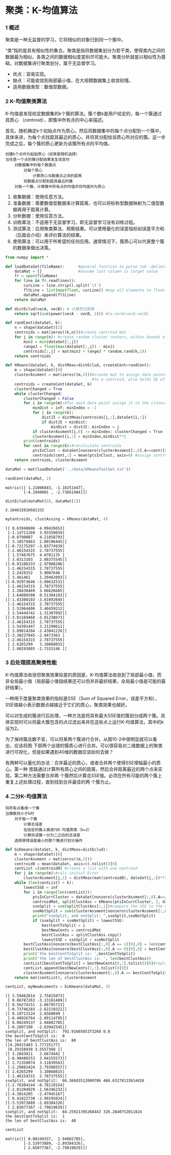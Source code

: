 
# 聚类：K-均值算法

### 1 概述

聚类是一种无监督的学习，它将相似的对象归到同一个簇中。

“类”指的是具有相似性的集合。聚类是指将数据集划分为若干类，使得类内之间的数据最为相似，各类之间的数据相似度差别尽可能大。聚类分析就是以相似性为基础，对数据集进行聚类划分，属于无监督学习。

* 优点：容易实现。
* 缺点：可能收敛到局部最小值，在大规模数据集上收敛较慢。
* 适用数据类型：数值型数据。

### 2 K-均值聚类算法

K-均值是发现给定数据集的k个簇的算法。簇个数k是用户给定的，每一个簇通过其质心
（centroid），即簇中所有点的中心来描述。

首先，随机确定k个初始点作为质心。然后将数据集中的每个点分配到一个簇中，具体来讲，为每个点找距其最近的质心，并将其分配给该质心所对应的簇。这一步完成之后，每个簇的质心更新为该簇所有点的平均值。

```
创建k个点作为起始质心（经常是随机选择）
当任意一个点的簇分配结果发生改变时
    对数据集中的每个数据点
        对每个质心
            计算质心与数据点之间的距离
        将数据点分配到距其最近的簇
    对每一个簇，计算簇中所有点的均值并将均值作为质心
```

1. 收集数据：使用任意方法。
2. 准备数据：需要数值型数据来计算距离，也可以将标称型数据映射为二值型数据再用于距离计算。
3. 分析数据：使用任意方法。
4. 训练算法：不适用于无监督学习，即无监督学习没有训练过程。
5. 测试算法：应用聚类算法、观察结果。可以使用量化的误差指标如误差平方和（后面会介绍）来评价算法的结果。
6. 使用算法：可以用于所希望的任何应用。通常情况下，簇质心可以代表整个簇的数据来做出决策。


```python
from numpy import *

def loadDataSet(fileName):      #general function to parse tab -delimited floats
    dataMat = []                #assume last column is target value
    fr = open(fileName)
    for line in fr.readlines():
        curLine = line.strip().split('\t')
        fltLine = list(map(float, curLine)) #map all elements to float()
        dataMat.append(fltLine)
    return dataMat

def distEclud(vecA, vecB): # 计算欧式距离
    return sqrt(sum(power(vecA - vecB, 2))) #la.norm(vecA-vecB)

def randCent(dataSet, k):
    n = shape(dataSet)[1]
    centroids = mat(zeros((k,n)))#create centroid mat
    for j in range(n): #create random cluster centers, within bounds of each dimension
        minJ = min(dataSet[:,j]) 
        rangeJ = float(max(dataSet[:,j]) - minJ)
        centroids[:,j] = mat(minJ + rangeJ * random.rand(k,1))
    return centroids
```


```python
def kMeans(dataSet, k, distMeas=distEclud, createCent=randCent):
    m = shape(dataSet)[0]
    clusterAssment = mat(zeros((m,2)))#create mat to assign data points 
                                      #to a centroid, also holds SE of each point
    centroids = createCent(dataSet, k)
    clusterChanged = True
    while clusterChanged:
        clusterChanged = False
        for i in range(m):#for each data point assign it to the closest centroid
            minDist = inf; minIndex = -1
            for j in range(k):
                distJI = distMeas(centroids[j,:],dataSet[i,:])
                if distJI < minDist:
                    minDist = distJI; minIndex = j
            if clusterAssment[i,0] != minIndex: clusterChanged = True
            clusterAssment[i,:] = minIndex,minDist**2
        print(centroids)
        for cent in range(k):#recalculate centroids
            ptsInClust = dataSet[nonzero(clusterAssment[:,0].A==cent)[0]]#get all the point in this cluster
            centroids[cent,:] = mean(ptsInClust, axis=0) #assign centroid to mean 
    return centroids, clusterAssment
```


```python
dataMat = mat(loadDataSet('../data/kMeansTestSet.txt'))
```


```python
randCent(dataMat, 2)
```




    matrix([[ 1.21006843, -1.10251447],
            [-4.2940001 , -2.73661984]])




```python
distEclud(dataMat[0], dataMat[1])
```




    5.184632816681332




```python
myCentroids, clustAssing = kMeans(dataMat, 4)
```

    [[ 0.63948606 -4.09426653]
     [-1.14711269  3.93359659]
     [-0.0790007   4.21058793]
     [ 3.18579463  2.00196445]]
    [[-0.72175297 -3.03774939]
     [-2.46154315  2.78737555]
     [ 1.57467675  4.0701135 ]
     [ 3.0313103   2.08375545]]
    [[-0.83188333 -2.97988206]
     [-2.46154315  2.78737555]
     [ 2.2429152   3.9007646 ]
     [ 3.461461    1.20462093]]
    [[-0.92973646 -3.00632531]
     [-2.46154315  2.78737555]
     [ 2.28430469  3.66626685]
     [ 3.64888508  0.51304183]]
    [[-1.43308103 -3.01692045]
     [-2.46154315  2.78737555]
     [ 2.51964406  3.40459212]
     [ 3.54444742 -1.31307892]]
    [[-3.01169468 -3.01238673]
     [-2.46154315  2.78737555]
     [ 2.54391447  3.21299611]
     [ 3.09814284 -2.43041226]]
    [[-3.38237045 -2.9473363 ]
     [-2.46154315  2.78737555]
     [ 2.6265299   3.10868015]
     [ 2.80293085 -2.7315146 ]]


### 3 后处理提高聚类性能

K-均值算法收敛但聚类效果较差的原因是，K-均值算法收敛到了局部最小值，而非全局最小值（局部最小值指结果还可以但并非最好结果，全局最小值是可能的最好结果）。

一种用于度量聚类效果的指标是SSE（Sum of Squared Error，误差平方和），SSE值越小表示数据点越接近于它们的质心，聚类效果也越好。

可以对生成的簇进行后处理，一种方法是将具有最大SSE值的簇划分成两个簇。具体实现时可以将最大簇包含的点过滤出来并在这些点上运行K-均值算法，其中的k设为2。

为了保持簇总数不变，可以将某两个簇进行合并。从图10-2中很明显就可以看出，应该将图
下部两个出错的簇质心进行合并。可以很容易对二维数据上的聚类进行可视化，但是如果遇到40维的数据应该如何去做？

有两种可以量化的办法：合并最近的质心，或者合并两个使得SSE增幅最小的质心。第一种
思路通过计算所有质心之间的距离，然后合并距离最近的两个点来实现。第二种方法需要合并两
个簇然后计算总SSE值。必须在所有可能的两个簇上重复上述处理过程，直到找到合并最佳的两
个簇为止。

### 4 二分K-均值算法

```
将所有点看成一个簇
当簇数目小于k时
    对于每一个簇
        计算总误差
        在给定的簇上面进行K-均值聚类（k=2）
        计算将该簇一分为二之后的总误差
    选择使得误差最小的那个簇进行划分操作
```


```python
def biKmeans(dataSet, k, distMeas=distEclud):
    m = shape(dataSet)[0]
    clusterAssment = mat(zeros((m,2)))
    centroid0 = mean(dataSet, axis=0).tolist()[0]
    centList =[centroid0] #create a list with one centroid
    for j in range(m):#calc initial Error
        clusterAssment[j,1] = distMeas(mat(centroid0), dataSet[j,:])**2
    while (len(centList) < k):
        lowestSSE = inf
        for i in range(len(centList)):
            ptsInCurrCluster = dataSet[nonzero(clusterAssment[:,0].A==i)[0],:]#get the data points currently in cluster i
            centroidMat, splitClustAss = kMeans(ptsInCurrCluster, 2, distMeas)
            sseSplit = sum(splitClustAss[:,1])#compare the SSE to the currrent minimum
            sseNotSplit = sum(clusterAssment[nonzero(clusterAssment[:,0].A!=i)[0],1])
            print("sseSplit, and notSplit: ",sseSplit,sseNotSplit)
            if (sseSplit + sseNotSplit) < lowestSSE:
                bestCentToSplit = i
                bestNewCents = centroidMat
                bestClustAss = splitClustAss.copy()
                lowestSSE = sseSplit + sseNotSplit
        bestClustAss[nonzero(bestClustAss[:,0].A == 1)[0],0] = len(centList) #change 1 to 3,4, or whatever
        bestClustAss[nonzero(bestClustAss[:,0].A == 0)[0],0] = bestCentToSplit
        print('the bestCentToSplit is: ',bestCentToSplit)
        print('the len of bestClustAss is: ', len(bestClustAss))
        centList[bestCentToSplit] = bestNewCents[0,:].tolist()[0]#replace a centroid with two best centroids 
        centList.append(bestNewCents[1,:].tolist()[0])
        clusterAssment[nonzero(clusterAssment[:,0].A == bestCentToSplit)[0],:]= bestClustAss#reassign new clusters, and SSE
    return mat(centList), clusterAssment
```


```python
centList, myNewAssments = biKmeans(dataMat, 3)
```

    [[ 3.59462014  2.75825073]
     [ 0.86787263 -3.13161489]]
    [[ 0.56274151  2.86795713]
     [-0.73746283 -2.62210322]]
    [[ 0.18713124  2.8560699 ]
     [-0.40926764 -2.89114795]]
    [[ 0.08249337  2.94802785]
     [-0.2897198  -2.83942545]]
    sseSplit, and notSplit:  792.9168565373268 0.0
    the bestCentToSplit is:  0
    the len of bestClustAss is:  80
    [[4.20415483 1.77725177]
     [0.29158938 3.5557368 ]]
    [[ 3.2843811   2.6674442 ]
     [-0.98480253  3.04155573]]
    [[ 2.71358074  3.11839563]
     [-2.29801424  2.79388557]]
    [[ 2.6265299   3.10868015]
     [-2.46154315  2.78737555]]
    sseSplit, and notSplit:  66.36683512000786 466.63278133614426
    [[-2.76304144 -0.78119154]
     [-2.01204929 -1.56346232]]
    [[-4.3014205  -2.47945167]
     [ 0.41822738 -2.90295024]]
    [[-3.53973889 -2.89384326]
     [ 2.65077367 -2.79019029]]
    sseSplit, and notSplit:  84.25921395268443 326.2840752011824
    the bestCentToSplit is:  1
    the len of bestClustAss is:  40



```python
centList
```




    matrix([[ 0.08249337,  2.94802785],
            [-3.53973889, -2.89384326],
            [ 2.65077367, -2.79019029]])


